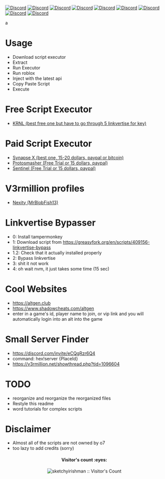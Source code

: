 [![Discord](https://img.shields.io/discord/767366198194864208.svg?logo=discord&logoColor=white&logoWidth=20&labelColor=7289DA&label=Discord)](https://discord.gg/2tqguRj)
[![Discord](https://img.shields.io/discord/767366198194864208.svg?logo=discord&logoColor=white&logoWidth=20&labelColor=7289DA&label=Discord)](https://discord.gg/2tqguRj)
[![Discord](https://img.shields.io/discord/767366198194864208.svg?logo=discord&logoColor=white&logoWidth=20&labelColor=7289DA&label=Discord)](https://discord.gg/2tqguRj)
[![Discord](https://img.shields.io/discord/767366198194864208.svg?logo=discord&logoColor=white&logoWidth=20&labelColor=7289DA&label=Discord)](https://discord.gg/2tqguRj)
[![Discord](https://img.shields.io/discord/767366198194864208.svg?logo=discord&logoColor=white&logoWidth=20&labelColor=7289DA&label=Discord)](https://discord.gg/2tqguRj)
[![Discord](https://img.shields.io/discord/767366198194864208.svg?logo=discord&logoColor=white&logoWidth=20&labelColor=7289DA&label=Discord)](https://discord.gg/2tqguRj)
[![Discord](https://img.shields.io/discord/767366198194864208.svg?logo=discord&logoColor=white&logoWidth=20&labelColor=7289DA&label=Discord)](https://discord.gg/2tqguRj)
[![Discord](https://img.shields.io/discord/767366198194864208.svg?logo=discord&logoColor=white&logoWidth=20&labelColor=7289DA&label=Discord)](https://discord.gg/2tqguRj)
[![Discord](https://img.shields.io/discord/767366198194864208.svg?logo=discord&logoColor=white&logoWidth=20&labelColor=7289DA&label=Discord)](https://discord.gg/2tqguRj)

a
# Usage
* Download script executor
* Extract
* Run Executor
* Run roblox
* Inject with the latest api
* Copy Paste Script
* Execute

# Free Script Executor
- [KRNL (best free one but have to go through 5 linkvertise for key)](https://cdn.krnl.rocks/krnl_bootstrapper.rar)

# Paid Script Executor
- [Synapse X (best one, 15-20 dollars, paypal or bitcoin)](https://x.synapse.to/)
- [Protosmasher (Free Trial or 15 dollars, paypal)](https://protosmasher.net/)
- [Sentinel (Free Trial or 15 dollars, paypal)](https://elymltd.selly.store/product/a6576d71)

# V3rmillion profiles
- [Nexity (MrBlobFish13)](https://v3rmillion.net/member.php?action=profile&uid=711260)

# Linkvertise Bypasser
- 0: Install tampermonkey
- 1: Download script from https://greasyfork.org/en/scripts/409156-linkvertise-bypass
- 1.2: Check that it actually installed properly
- 2: Bypass linkvertise
- 3: shit it not work
- 4: oh wait nvm, it just takes some time (15 sec)

# Cool Websites
- https://altgen.club
- https://www.shadowcheats.com/altgen
- enter in a game's id, player name to join, or vip link and you will automatically login into an alt into the game

# Small Server Finder
- https://discord.com/invite/eCQgRzr6Q4
- command: hex!server {PlaceId}
- https://v3rmillion.net/showthread.php?tid=1096604

# TODO
- reorganize and reorganize the reorganized files
- Restyle this readme
- word tutorials for complex scripts

# Disclaimer

- Almost all of the scripts are not owned by o7
- too lazy to add credits (sorry)



<h4 align="center">Visitor's count :eyes:</h4>
<p align="center"><img src="https://profile-counter.glitch.me/%7Bsketchyirishman%7D/count.svg" alt="sketchyirishman :: Visitor's Count" /></p>
